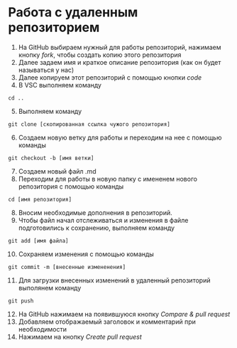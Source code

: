 # Работа с удаленным репозиторием
1. На GitHub выбираем нужный для работы репозиторий, нажимаем кнопку *fork*, чтобы создать копию этого репозитория
2. Далее задаем имя и краткое описание репозитория (как он будет называться у нас)
3. Далее копируем этот репозиторий с помощью кнопки *code*
4. В VSC выполняем команду
```
cd ..
```
5. Выполняем команду
```
git clone [скопированная ссылка чужого репозитория]
```
6. Создаем новую ветку для работы и переходим на нее с помощью команды
```
git checkout -b [имя ветки]
```
7. Создаем новый файл .md
8. Переходим для работы в новую папку с имененем нового репозитория с помощью команды
```
cd [имя репозитория]
```
8. Вносим необходимые дополнения в репозиторий.
9. Чтобы файл начал отслеживаться и изменения в файле подготовились к сохранению, выполняем команду 
```
git add [имя файла]
```
10. Сохраняем изменения с помощью команды
```
git commit -m [внесенные измененения]
```
11. Для загрузки внесенных изменений в удаленный репозиторий выполянем команду
```
git push
```
12. На GitHub нажимаем на появившуюся кнопку *Compare & pull request*
13. Добавляем отображаемый заголовок и комментарий при необходимости
14. Нажимаем на кнопку *Create pull request*
